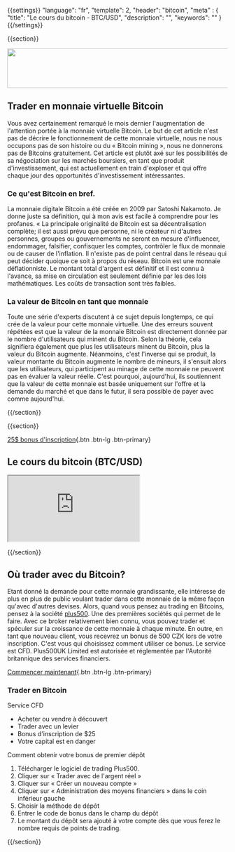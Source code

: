 {{settings}}
  "language": "fr",
  "template": 2,
  "header": "bitcoin",
  "meta" : {
    "title": "Le cours du bitcoin - BTC/USD",
    "description": "",
    "keywords": ""
  }
{{/settings}}

{{section}}

<a href="http://serv.markets.com/promoRedirect?key=ej0xNDIzNzk2MyZsPTE0MjM2NzczJnA9MTAxNjA%3D"  target="_blank">
 <img src="http://serv.markets.com/promoLoadDisplay?key=ej0xNDIzNzk2MyZsPTE0MjM2NzczJnA9MTAxNjA%3D" width="728" height="90"/>
</a>

## Trader en monnaie virtuelle Bitcoin

Vous avez certainement remarqué le mois dernier l'augmentation de l'attention portée à la monnaie virtuelle Bitcoin. Le but de cet article n'est pas de décrire le fonctionnement de cette monnaie virtuelle, nous ne nous occupons pas de son histoire ou du « Bitcoin mining », nous ne donnerons pas de Bitcoins gratuitement. Cet article est plutôt axé sur les possibilités de sa négociation sur les marchés boursiers, en tant que produit d'investissement, qui est actuellement en train d'exploser et qui offre chaque jour des opportunités d'investissement intéressantes.

### Ce qu'est Bitcoin en bref.

La monnaie digitale Bitcoin a été créée en 2009 par Satoshi Nakamoto. Je donne juste sa définition, qui à mon avis est facile à comprendre pour les profanes. « La principale originalité de Bitcoin est sa décentralisation complète; il est aussi prévu que personne, ni le créateur ni d'autres personnes, groupes ou gouvernements ne seront en mesure d'influencer, endommager, falsifier, confisquer les comptes, contrôler le flux de monnaie ou de causer de l'inflation. Il n'existe pas de point central dans le réseau qui peut décider quoique ce soit à propos du réseau. Bitcoin est une monnaie déflationniste. Le montant total d'argent est définitif et il est connu à l'avance, sa mise en circulation est seulement définie par les des lois mathématiques. Les coûts de transaction sont très faibles.

### La valeur de Bitcoin en tant que monnaie

Toute une série d'experts discutent à ce sujet depuis longtemps, ce qui crée de la valeur pour cette monnaie virtuelle. Une des erreurs souvent répétées est que la valeur de la monnaie Bitcoin est directement donnée par le nombre d'utilisateurs qui minent du Bitcoin. Selon la théorie, cela signifiera également que plus les utilisateurs minent du Bitcoin, plus la valeur du Bitcoin augmente. Néanmoins, c'est l'inverse qui se produit, la valeur montante du Bitcoin augmente le nombre de mineurs, il s'ensuit alors que les utilisateurs, qui participent au minage de cette monnaie ne peuvent pas en évaluer la valeur réelle. C'est pourquoi, aujourd'hui, ils soutiennent que la valeur de cette monnaie est basée uniquement sur l'offre et la demande du marché et que dans le futur, il sera possible de payer avec comme aujourd'hui.

{{/section}}

{{section}}

[25$ bonus d'inscription](http://www.plus500.com/en/StartTrading.aspx?id=66349&pl=2){.btn .btn-lg .btn-primary}

## Le cours du bitcoin (BTC/USD)

<div class="container kurz">
<a href="http://www.plus500.com/fr/StartTrading.aspx?id=66349&tags=Bitcoin&pl=2"></a>
<a href="http://www.plus500.com/fr/StartTrading.aspx?id=66349&tags=Bitcoin&pl=2"></a>
<iframe src="http://marketools.plus500.com/Widgets/InstrumentChartContainer?hl=fr&cty=FR&id=66349&tags=widg+chart+litecoin&pl=2&instSymb=BTCUSD"></iframe>
</div>

{{/section}}


## Où trader avec du Bitcoin?

Etant donné la demande pour cette monnaie grandissante, elle intéresse de plus en plus de public voulant trader dans cette monnaie de la même façon qu'avec d'autres devises. Alors, quand vous pensez au trading en Bitcoins, pensez à la société [plus500](http://www.forexsrovnavac.cz/fr/plus500). Une des premières sociétés qui permet de le faire. Avec ce broker relativement bien connu, vous pouvez trader et spéculer sur la croissance de cette monnaie à chaque minute. En outre, en tant que nouveau client, vous recevrez un bonus de 500 CZK lors de votre inscription. C'est vous qui choisissez comment utiliser ce bonus. Le service est CFD. Plus500UK Limited est autorisée et réglementée par l'Autorité britannique des services financiers.

[Commencer maintenant](http://www.plus500.com/fr/StartTrading.aspx?id=66349&pl=2){.btn .btn-lg .btn-primary}

### Trader en Bitcoin
Service CFD

 * Acheter ou vendre à découvert
 * Trader avec un levier
 * Bonus d'inscription de $25
 * Votre capital est en danger

Comment obtenir votre bonus de premier dépôt

1. Télécharger le logiciel de trading Plus500.
2. Cliquer sur « Trader avec de l'argent réel »
3. Cliquer sur « Créer un nouveau compte »
4. Cliquer sur « Administration des moyens financiers » dans le coin inférieur gauche
5. Choisir la méthode de dépôt
6. Entrer le code de bonus dans le champ du dépôt
7. Le montant du dépôt sera ajouté à votre compte dès que vous ferez le nombre requis de points de trading.

{{/section}}